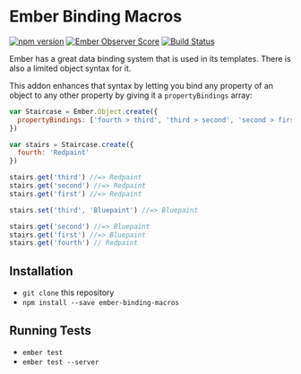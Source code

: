 # Ember Binding Macros
[![npm version](https://badge.fury.io/js/ember-binding-macros.svg)](http://badge.fury.io/js/ember-binding-macros)
[![Ember Observer Score](http://emberobserver.com/badges/ember-binding-macros.svg)](http://emberobserver.com/addons/ember-binding-macros)
[![Build Status](https://travis-ci.org/cowboyd/ember-binding-macros.png?branch=master)](https://travis-ci.org/cowboyd/ember-binding-macros)



Ember has a great data binding system that is used in its
templates. There is also a limited object syntax for it.

This addon enhances that syntax by letting you bind any property of an
object to any other property by giving it a `propertyBindings` array:

```js
var Staircase = Ember.Object.create({
  propertyBindings: ['fourth > third', 'third > second', 'second > first']
})

var stairs = Staircase.create({
  fourth: 'Redpaint'
})

stairs.get('third') //=> Redpaint
stairs.get('second') //=> Redpaint
stairs.get('first') //=> Redpaint

stairs.set('third', 'Bluepaint') //=> Bluepaint

stairs.get('second') //=> Bluepaint
stairs.get('first') //=> Bluepaint
stairs.get('fourth') // Redpaint


```

## Installation

* `git clone` this repository
* `npm install --save ember-binding-macros`


## Running Tests

* `ember test`
* `ember test --server`
